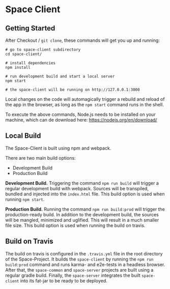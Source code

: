 # Space Client

## Getting Started
After Checkout / `git clone`, these commands will get you up and running:

```shell
# go to space-client subdirectory
cd space-client/

# install dependencies
npm install

# run development build and start a local server
npm start

# the space-client will be running on http://127.0.0.1:3000
```
Local changes on the code will automagically trigger a rebuild and reload of the app in the browser, as long as the `npm start` command runs in the shell.

To execute the above commands, Node.js needs to be installed on your machine, which can de download here: https://nodejs.org/en/download/


## Local Build
The Space-Client is built using npm and webpack. 

There are two main build options:
 * Development Build
 * Production Build

**Development Build.** Triggering the command `npm run build` will trigger a regular development build with webpack. Sources will be transpiled, bundled and injected into the `index.html` file. This build option is used when running `npm start`.

**Production Build.** Running the command `npm run build:prod` will trigger the production-ready build. In addition to the development build, the sources will be mangled, minimized and uglified. This will result in a much smaller file size.
This build option is used when running the build on travis.

## Build on Travis

The build on travis is configured in the `.travis.yml` file in the root directory of the Space-Project. It builds the `space-client` by running the `npm run build:prod` command and runs karma- and e2e-tests in a headless browser.
After that, the `space-common` and `space-server` projects are built using a regular gradle build. Finally, the `space-server` integrates the built `space-client` into its fat-jar to be ready to be deployed.

